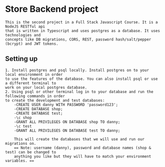 # Store  Backend project

    This is the second project in a Full Stack Javascript Course. It is a NodeJS RESTful api 
    that is written in Typescript and uses postgres as a database. It uses technologies and 
    concepts like DB migrations, CORS, REST, password hash/salt/pepper (bcrypt) and JWT tokens. 

## Setting up

    1. Install postgres and psql locally. Install postgres on to your local environment in order 
    to use the features of the database. You can also install psql or use a different terminal to 
    work on your local postgres database.
    2. Using psql or other terminal log in to your database and run the following commands in order 
    to create the development and test databases:
        -CREATE USER danny WITH PASSWORD 'password123';
        -CREATE DATABASE shop;
        -CREATE DATABASE test;
        -\c shop
        -GRANT ALL PRIVILEGES ON DATABASE shop TO danny;
        -\c test
        -GRANT ALL PRIVILEGES ON DATABASE test TO danny;

        This will create the databases that we will use and run our migrations on. 
        == Note: username (danny), password and database names (shop & test) can be changed to 
        anything you like but they will have to match your environment variables. ==


